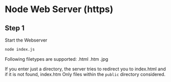 # Node Web Server (https)

## Step 1

Start the Webserver

```bash
node index.js
```

Following filetypes are supported:
.html
.htm
.jpg

If you enter just a directory, the server tries to redirect you to index.html and if it is not found, index.htm
Only files within the `public` directory considered.
